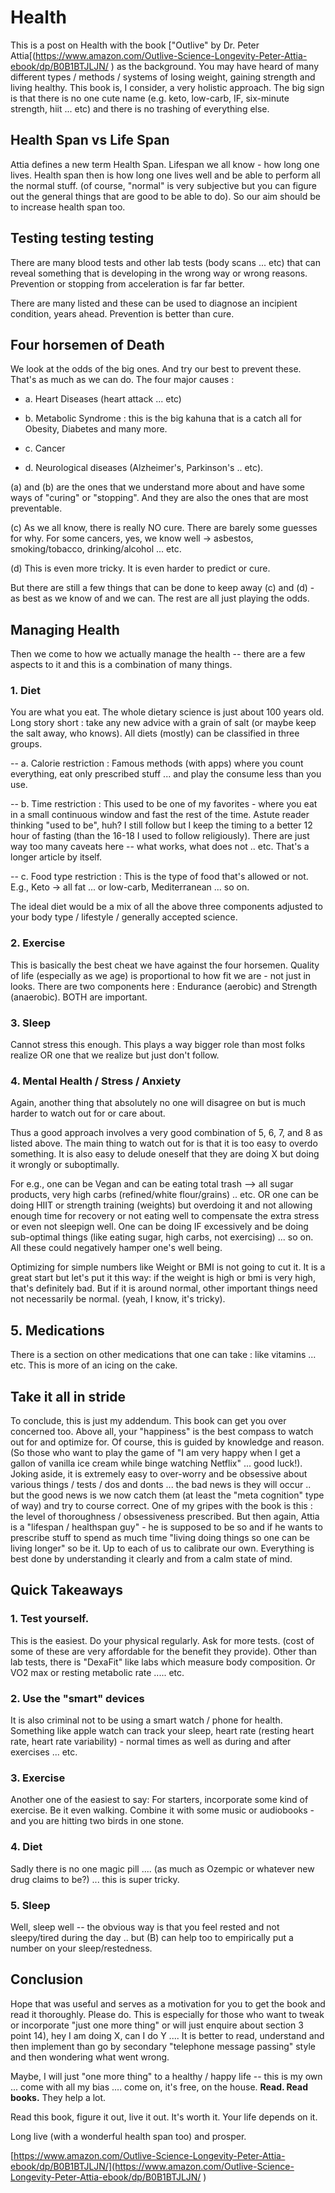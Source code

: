 # Health

This is a post on Health with the book ["Outlive" by Dr. Peter Attia[(https://www.amazon.com/Outlive-Science-Longevity-Peter-Attia-ebook/dp/B0B1BTJLJN/
) as the background. You may have heard of many different types / methods / systems of losing weight, gaining strength and living healthy. This book is, I consider, a very holistic approach. The big sign is that there is no one cute name (e.g. keto, low-carb, IF, six-minute strength, hiit ... etc) and there is no trashing of everything else.

## Health Span vs Life Span

Attia defines a new term Health Span. Lifespan we all know - how long one lives. Health span then is how long one lives well and be able to perform all the normal stuff. (of course, "normal" is very subjective but you can figure out the general things that are good to be able to do). So our aim should be to increase health span too.

## Testing testing testing

There are many blood tests and other lab tests (body scans ... etc) that can reveal something that is developing in the wrong way or wrong reasons. Prevention or stopping from acceleration is far far better.

There are many listed and these can be used to diagnose an incipient condition, years ahead. Prevention is better than cure.

## Four horsemen of Death

We look at the odds of the big ones. And try our best to prevent these. That's as much as we can do. The four major causes :

  * a. Heart Diseases (heart attack ... etc)

  * b. Metabolic Syndrome : this is the big kahuna that is a catch all for Obesity, Diabetes and many more.

  * c. Cancer

  * d. Neurological diseases (Alzheimer's, Parkinson's .. etc).

(a) and (b) are the ones that we understand more about and have some ways of "curing" or "stopping". And they are also the ones that are most preventable.

(c) As we all know, there is really NO cure. There are barely some guesses for why. For some cancers, yes, we know well -> asbestos, smoking/tobacco, drinking/alcohol ... etc.

(d) This is even more tricky. It is even harder to predict or cure.

But there are still a few things that can be done to keep away (c) and (d) - as best as we know of and we can. The rest are all just playing the odds.


## Managing Health

Then we come to how we actually manage the health -- there are a few aspects to it and this is a combination of many things. 

### 1. Diet

You are what you eat. The whole dietary science is just about 100 years old. Long story short : take any new advice with a grain of salt (or maybe keep the salt away, who knows). All diets (mostly) can be classified in three groups.

  -- a. Calorie restriction : Famous methods (with apps) where you count everything, eat only prescribed stuff ... and play the consume less than you use.

  -- b. Time restriction : This used to be one of my favorites - where you eat in a small continuous window and fast the rest of the time. Astute reader thinking "used to be", huh? I still follow but I keep the timing to a better 12 hour of fasting (than the 16-18 I used to follow religiously). There are just way too many caveats here -- what works, what does not .. etc. That's a longer article by itself.

  -- c. Food type restriction : This is the type of food that's allowed or not. E.g., Keto -> all fat ... or low-carb, Mediterranean ... so on.

The ideal diet would be a mix of all the above three components adjusted to your body type / lifestyle / generally accepted science.

### 2. Exercise

This is basically the best cheat we have against the four horsemen. Quality of life (especially as we age) is proportional to how fit we are - not just in looks. There are two components here : Endurance (aerobic) and Strength (anaerobic). BOTH are important.

### 3. Sleep

Cannot stress this enough. This plays a way bigger role than most folks realize OR one that we realize but just don't follow.

### 4. Mental Health / Stress / Anxiety

Again, another thing that absolutely no one will disagree on but is much harder to watch out for or care about.

Thus a good approach involves a very good combination of 5, 6, 7, and 8 as listed above. The main thing to watch out for is that it is too easy to overdo something. It is also easy to delude oneself that they are doing X but doing it wrongly or suboptimally.

For e.g., one can be Vegan and can be eating total trash --> all sugar products, very high carbs (refined/white flour/grains) .. etc.  OR one can be doing HIIT or strength training (weights) but overdoing it and not allowing enough time for recovery or not eating well to compensate the extra stress or even not sleepign well. One can be doing IF excessively and be doing sub-optimal things (like eating sugar, high carbs, not exercising) ... so on. All these could negatively hamper one's well being.

Optimizing for simple numbers like Weight or BMI is not going to cut it. It is a great start but let's put it this way: if the weight is high or bmi is very high, that's definitely bad. But if it is around normal, other important things need not necessarily be normal. (yeah, I know, it's tricky).


## 5. Medications

There is a section on other medications that one can take : like vitamins ... etc. This is more of an icing on the cake.

## Take it all in stride

To conclude, this is just my addendum. This book can get you over concerned too. Above all, your "happiness" is the best compass to watch out for and optimize for. Of course, this is guided by knowledge and reason. (So those who want to play the game of "I am very happy when I get a gallon of vanilla ice cream while binge watching Netflix" ... good luck!). Joking aside, it is extremely easy to over-worry and be obsessive about various things / tests / dos and donts ... the bad news is they will occur .. but the good news is we now catch them (at least the "meta cognition" type of way) and try to course correct. One of my gripes with the book is this : the level of thoroughness / obsessiveness prescribed. But then again, Attia is a "lifespan / healthspan guy" - he is supposed to be so and if he wants to prescribe stuff to spend as much time "living doing things so one can be living longer" so be it. Up to each of us to calibrate our own. Everything is best done by understanding it clearly and from a calm state of mind.

## Quick Takeaways

### 1. Test yourself.

This is the easiest. Do your physical regularly. Ask for more tests. (cost of some of these are very affordable for the benefit they provide). Other than lab tests, there is "DexaFit" like labs which measure body composition. Or VO2 max or resting metabolic rate ..... etc.

### 2. Use the "smart" devices

It is also criminal not to be using a smart watch / phone for health. Something like apple watch can track your sleep, heart rate (resting heart rate, heart rate variability) - normal times as well as during and after exercises ... etc.

### 3. Exercise

Another one of the easiest to say: For starters, incorporate some kind of exercise. Be it even walking. Combine it with some music or audiobooks - and you are hitting two birds in one stone.


### 4. Diet

Sadly there is no one magic pill .... (as much as Ozempic or whatever new drug claims to be?) ... this is super tricky.

### 5. Sleep

Well, sleep well -- the obvious way is that you feel rested and not sleepy/tired during the day .. but (B) can help too to empirically put a number on your sleep/restedness.

## Conclusion

Hope that was useful and serves as a motivation for you to get the book and read it thoroughly. Please do. This is especially for those who want to tweak or incorporate "just one more thing" or will just enquire about section 3 point 14), hey I am doing X, can I do Y .... It is better to read, understand and then implement than go by secondary "telephone message passing" style and then wondering what went wrong.

Maybe, I will just "one more thing" to a healthy / happy life -- this is my own ... come with all my bias .... come on, it's free, on the house. **Read. Read books.** They help a lot.

Read this book, figure it out, live it out. It's worth it. Your life depends on it.

Long live (with a wonderful health span too) and prosper.

[https://www.amazon.com/Outlive-Science-Longevity-Peter-Attia-ebook/dp/B0B1BTJLJN/](https://www.amazon.com/Outlive-Science-Longevity-Peter-Attia-ebook/dp/B0B1BTJLJN/
)
